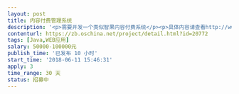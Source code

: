 ```yaml
---                
layout: post       
title: 内容付费管理系统           
description: '<p>需要开发一个类似智果内容付费系统</p><p>具体内容请查看http://www.zhiguo100.com/</p><p>要求使用JAVA开发</p><p>需要支持H5</p><p>最好有现成的内容付费系统</p><p>具体需求与费用私聊</p><p>QQ:55792488</p>'     
contenturl: https://zb.oschina.net/project/detail.html?id=20772      
tags: [Java,WEB应用]            
salary: 50000-100000元          
publish_time: '已发布 10 小时'         
start_time: '2018-06-11 15:46:31'           
apply: 3                   
time_range: 30 天              
status: 招募中                  
---                 
```

